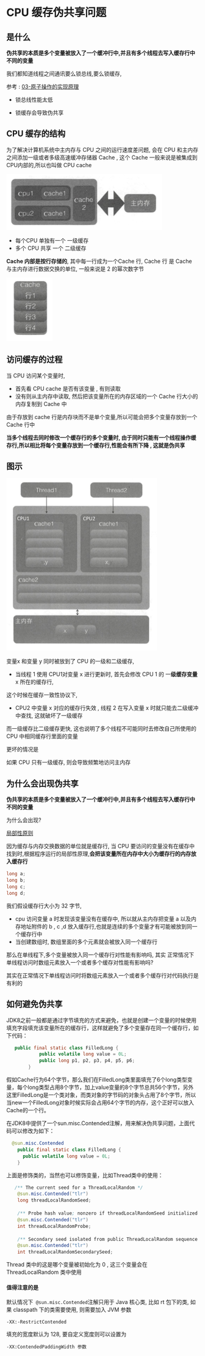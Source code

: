 # CPU 缓存伪共享问题

## 是什么

**伪共享的本质是多个变量被放入了一个缓冲行中,并且有多个线程去写入缓存行中不同的变量**

我们都知道线程之间通讯要么锁总线,要么锁缓存, 

 参考 :  [03-原子操作的实现原理](../04-Java并发机制的底层实现原理/03-原子操作的实现原理.md#处理器如何实现原子操作) 

- 锁总线性能太低

- 锁缓存会导致伪共享

## CPU 缓存的结构

为了解决计算机系统中主内存与 CPU 之间的运行速度差问题, 会在 CPU 和主内存之间添加一级或者多级高速缓冲存储器 Cache , 这个 Cache 一般来说是被集成到 CPU内部的,所以也叫做 CPU cache 

![image-20200720093459804](../../../assets/image-20200720093459804.png)

- 每个CPU 单独有一个 一级缓存
- 多个 CPU 共享 一个 二级缓存

**Cache 内部是按行存储的**,  其中每一行成为一个Cache 行, Cache 行 是 Cache 与主内存进行数据交换的单位, 一般来说是 2 的幂次数字节

![image-20200720093721513](../../../assets/image-20200720093721513.png)

## 访问缓存的过程

当 CPU 访问某个变量时, 

- 首先看 CPU cache 是否有该变量 , 有则读取
- 没有则从主内存中读取, 然后把该变量所在的内存区域的一个 Cache 行大小的内存复制到 Cache 中

由于存放到 cache 行是内存块而不是单个变量,所以可能会把多个变量存放到一个 Cache 行中

**当多个线程去同时修改一个缓存行的多个变量时, 由于同时只能有一个线程操作缓存行,所以相比将每个变量存放到一个缓存行,性能会有所下降 , 这就是伪共享**

## 图示

![image-20200720095418987](../../../assets/image-20200720095418987.png)

变量x 和变量 y 同时被放到了 CPU 的一级和二级缓存,

- 当线程 1 使用 CPU1对变量 x 进行更新时, 首先会修改 CPU 1 的 一**级缓存变量** x 所在的缓存行, 

这个时候在缓存一致性协议下,

- CPU2 中变量 x 对应的缓存行失效 , 线程 2 在写入变量 x 时就只能去二级缓冲中查找, 这就破坏了一级缓存

而一级缓存比二级缓存更快, 这也说明了多个线程不可能同时去修改自己所使用的CPU 中相同缓存行里面的变量

更坏的情况是

如果 CPU 只有一级缓存, 则会导致频繁地访问主内存

## 为什么会出现伪共享

**伪共享的本质是多个变量被放入了一个缓冲行中,并且有多个线程去写入缓存行中不同的变量**

为什么会出现?

 [局部性原则](101-局部性原理.md) 

因为缓存与内存交换数据的单位就是缓存行, 当 CPU 要访问的变量没有在缓存中找到时,根据程序运行的局部性原理,**会把该变量所在内存中大小为缓存行的内存放入缓存行**

```java
long a;
long b;
long c;
long d;
```

我们假设缓存行大小为 32 字节,

- cpu 访问变量 a 时发现该变量没有在缓存中, 所以就从主内存把变量 a 以及内存地址附件的 b , c ,d  放入缓存行,也就是连续的多个变量才有可能被放到同一个缓存行中
- 当创建数组时, 数组里面的多个元素就会被放入同一个缓存行

那么在单线程下,多个变量被放入同一个缓存行对性能有影响吗, 其实 正常情况下单线程访问时数组元素放入一个或者多个缓存对性能有影响吗? 

其实在正常情况下单线程访问时将数组元素放入一个或者多个缓存行对代码执行是有利的

## 如何避免伪共享

JDK8之前一般都是通过字节填充的方式来避免，也就是创建一个变量的时候使用填充字段填充该变量所在的缓存行，这样就避免了多个变量存在同一个缓存行，如下代码：

```java
   public final static class FilledLong {
            public volatile long value = 0L;
            public long p1, p2, p3, p4, p5, p6;     
        }
```

假如Cache行为64个字节，那么我们在FilledLong类里面填充了6个long类型变量，每个long类型占用8个字节，加上value变量的8个字节总共56个字节，另外这里FilledLong是一个类对象，而类对象的字节码的对象头占用了8个字节，所以当new一个FilledLong对象时候实际会占用64个字节的内存，这个正好可以放入Cache的一个行。

在JDK8中提供了一个sun.misc.Contended注解，用来解决伪共享问题，上面代码可以修改为如下：

```java
  @sun.misc.Contended 
    public final static class FilledLong {
      public volatile long value = 0L;
    }
```

上面是修饰类的，当然也可以修饰变量，比如Thread类中的使用：

```java
   /** The current seed for a ThreadLocalRandom */
    @sun.misc.Contended("tlr")
    long threadLocalRandomSeed;

    /** Probe hash value; nonzero if threadLocalRandomSeed initialized */
    @sun.misc.Contended("tlr")
    int threadLocalRandomProbe;

    /** Secondary seed isolated from public ThreadLocalRandom sequence */
    @sun.misc.Contended("tlr")
    int threadLocalRandomSecondarySeed;
```

Thread 类中的这是哪个变量被初始化为 0 , 这三个变量会在 ThreadLocalRandom 类中使用

#### 值得注意的是

默认情况下`  @sun.misc.Contended `注解只用于 Java 核心类, 比如 rt 包下的类, 如果 classpath 下的类需要使用, 则需要加入 JVM 参数 

```
-XX:-RestrictContended	
```

填充的宽度默认为 128, 要自定义宽度则可以设置为

```
-XX:ContendedPaddingWidth 参数
```

